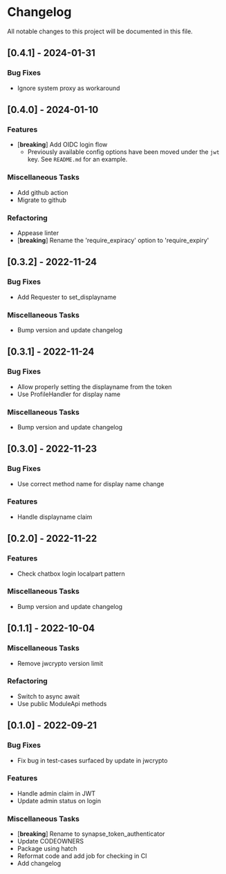# Changelog

All notable changes to this project will be documented in this file.

## [0.4.1] - 2024-01-31

### Bug Fixes

- Ignore system proxy as workaround

## [0.4.0] - 2024-01-10

### Features

- [**breaking**] Add OIDC login flow
  - Previously available config options have been moved under the `jwt` key. See `README.md` for an example.

### Miscellaneous Tasks

- Add github action
- Migrate to github

### Refactoring

- Appease linter
- [**breaking**] Rename the 'require_expiracy' option to 'require_expiry'

## [0.3.2] - 2022-11-24

### Bug Fixes

- Add Requester to set_displayname

### Miscellaneous Tasks

- Bump version and update changelog

## [0.3.1] - 2022-11-24

### Bug Fixes

- Allow properly setting the displayname from the token
- Use ProfileHandler for display name

### Miscellaneous Tasks

- Bump version and update changelog

## [0.3.0] - 2022-11-23

### Bug Fixes

- Use correct method name for display name change

### Features

- Handle displayname claim

## [0.2.0] - 2022-11-22

### Features

- Check chatbox login localpart pattern

### Miscellaneous Tasks

- Bump version and update changelog

## [0.1.1] - 2022-10-04

### Miscellaneous Tasks

- Remove jwcrypto version limit

### Refactoring

- Switch to async await
- Use public ModuleApi methods

## [0.1.0] - 2022-09-21

### Bug Fixes

- Fix bug in test-cases surfaced by update in jwcrypto

### Features

- Handle admin claim in JWT
- Update admin status on login

### Miscellaneous Tasks

- [**breaking**] Rename to synapse_token_authenticator
- Update CODEOWNERS
- Package using hatch
- Reformat code and add job for checking in CI
- Add changelog

<!-- generated by git-cliff -->
